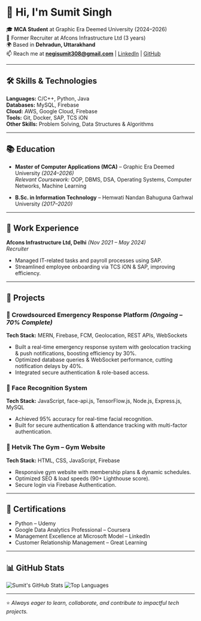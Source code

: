 # 👋 Hi, I'm Sumit Singh

🎓 **MCA Student** at Graphic Era Deemed University (2024–2026)  
💼 Former Recruiter at Afcons Infrastructure Ltd (3 years)  
🌍 Based in **Dehradun, Uttarakhand**  
📫 Reach me at **negisumit308@gmail.com** | [LinkedIn](https://linkedin.com/in/sumitnegi) | [GitHub](https://github.com/sumitnegii)

---

## 🛠 Skills & Technologies

**Languages:** C/C++, Python, Java  
**Databases:** MySQL, Firebase  
**Cloud:** AWS, Google Cloud, Firebase  
**Tools:** Git, Docker, SAP, TCS iON  
**Other Skills:** Problem Solving, Data Structures & Algorithms

---

## 📚 Education

- **Master of Computer Applications (MCA)** – Graphic Era Deemed University *(2024–2026)*  
  *Relevant Coursework:* OOP, DBMS, DSA, Operating Systems, Computer Networks, Machine Learning  

- **B.Sc. in Information Technology** – Hemwati Nandan Bahuguna Garhwal University *(2017–2020)*  

---

## 💼 Work Experience

**Afcons Infrastructure Ltd, Delhi** *(Nov 2021 – May 2024)*  
*Recruiter*  
- Managed IT-related tasks and payroll processes using SAP.  
- Streamlined employee onboarding via TCS iON & SAP, improving efficiency.

---

## 🚀 Projects

### 🔹 Crowdsourced Emergency Response Platform *(Ongoing – 70% Complete)*
**Tech Stack:** MERN, Firebase, FCM, Geolocation, REST APIs, WebSockets  
- Built a real-time emergency response system with geolocation tracking & push notifications, boosting efficiency by 30%.  
- Optimized database queries & WebSocket performance, cutting notification delays by 40%.  
- Integrated secure authentication & role-based access.

### 🔹 Face Recognition System
**Tech Stack:** JavaScript, face-api.js, TensorFlow.js, Node.js, Express.js, MySQL  
- Achieved 95% accuracy for real-time facial recognition.  
- Built for secure authentication & attendance tracking with multi-factor authentication.

### 🔹 Hetvik The Gym – Gym Website
**Tech Stack:** HTML, CSS, JavaScript, Firebase  
- Responsive gym website with membership plans & dynamic schedules.  
- Optimized SEO & load speeds (90+ Lighthouse score).  
- Secure login via Firebase Authentication.

---

## 📜 Certifications

- Python – Udemy  
- Google Data Analytics Professional – Coursera  
- Management Excellence at Microsoft Model – LinkedIn  
- Customer Relationship Management – Great Learning

---

## 📊 GitHub Stats

![Sumit's GitHub Stats](https://github-readme-stats.vercel.app/api?username=sumitnegii&show_icons=true&theme=radical)
![Top Languages](https://github-readme-stats.vercel.app/api/top-langs/?username=sumitnegii&layout=compact&theme=radical)

---

⭐️ *Always eager to learn, collaborate, and contribute to impactful tech projects.*
